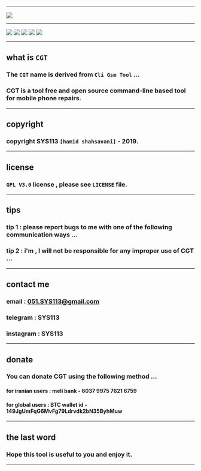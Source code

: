 ------------------------------------------------------------------------------------------------------------------

![](https://github.com/sys113/CliGsmTool/raw/master/CGT.png)

------------------------------------------------------------------------------------------------------------------

![](https://img.shields.io/github/stars/SYS113/CliGsmTool.svg)
![](https://img.shields.io/github/forks/SYS113/CliGsmTool.svg)
![](https://img.shields.io/github/tag/SYS113/CliGsmTool.svg)
![](https://img.shields.io/github/release/SYS113/CliGsmTool.svg)
![](https://img.shields.io/github/issues/SYS113/CliGsmTool.svg)

------------------------------------------------------------------------------------------------------------------

## what is `CGT`

### The `CGT` name is derived from `Cli Gsm Tool` ...

### CGT is a tool free and open source command-line based tool for mobile phone repairs.
------------------------------------------------------------------------------------------------------------------

## copyright 

### copyright SYS113 `[hamid shahsavani]` - 2019.

------------------------------------------------------------------------------------------------------------------

## license 

### `GPL V3.0` license , please see `LICENSE` file.

------------------------------------------------------------------------------------------------------------------

## tips 

### tip 1 : please report bugs to me with one of the following communication ways ...
### tip 2 : i'm , I will not be responsible for any improper use of CGT ...

------------------------------------------------------------------------------------------------------------------

## contact me 

### email      : 051.SYS113@gmail.com
### telegram   : SYS113
### instagram  : SYS113

------------------------------------------------------------------------------------------------------------------

## donate 

### You can donate CGT using the following method ...

#### for iranian users :   meli bank   - 6037 9975 7621 6759
#### for global  users : BTC wallet id - 149JgUmFqG6MvFg79Ldrvdk2bN35ByhMuw
	
-------------------------------------------------------------------------------------------------------------------

## the last word 

### Hope this tool is useful to you and enjoy it.

-------------------------------------------------------------------------------------------------------------------
